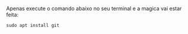 Apenas execute o comando abaixo no seu terminal e a magica vai estar feita:

```
sudo apt install git
```
